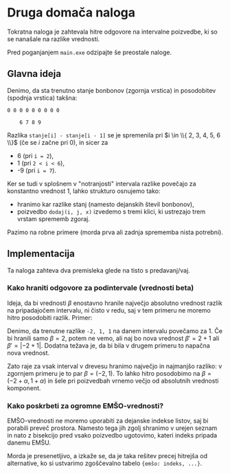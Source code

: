 # Druga domača naloga

Tokratna naloga je zahtevala hitre odgovore na intervalne poizvedbe, ki so se nanašale na razlike vrednosti.

Pred poganjanjem `main.exe` odzipajte še preostale naloge.


## Glavna ideja

Denimo, da sta trenutno stanje bonbonov (zgornja vrstica) in posodobitev (spodnja vrstica) takšna:

```
0 0 0 0 0 0 0 0 0

    6 7 8 9
```

Razlika `stanje[i] - stanje[i - 1]` se je spremenila pri $i \in \\{ 2, 3, 4, 5, 6 \\}$ (če se $i$ začne pri $0$), in sicer za

- 6 (pri `i = 2`),
- 1 (pri `2 < i < 6`),
- -9 (pri `i = 7`).

Ker se tudi v splošnem v "notranjosti" intervala razlike povečajo za konstantno vrednost 1, lahko strukturo osnujemo tako:

- hranimo kar razlike stanj (namesto dejanskih števil bonbonov),
- poizvedbo `dodaj(i, j, x)` izvedemo s tremi klici, ki ustrezajo trem vrstam sprememb zgoraj.

Pazimo na robne primere (morda prva ali zadnja sprememba nista potrebni).

## Implementacija

Ta naloga zahteva dva premisleka glede na tisto s predavanj/vaj.

### Kako hraniti odgovore za podintervale (vrednosti beta)

Ideja, da bi vrednosti $\beta$ enostavno hranile največjo absolutno vrednost razlik na pripadajočem intervalu, ni čisto v redu,
saj v tem primeru ne moremo hitro posodobiti razlik. Primer:

Denimo, da trenutne razlike `-2, 1, 1` na danem intervalu povečamo za 1. Če bi hranili samo $\beta = 2$,
potem ne vemo, ali naj bo nova vrednost $\beta' = 2 + 1$ ali $\beta' = |-2 + 1|$.
Dodatna težava je, da bi bila v drugem primeru to napačna nova vrednost.

Zato raje za vsak interval v drevesu hranimo največjo in najmanjšo razliko:
v zgornjem primeru je to par $\beta = (-2, 1)$. To lahko hitro posodobimo
na $\beta =(-2 + \alpha, 1 + \alpha)$ in šele pri poizvedbah vrnemo večjo od absolutnih vrednosti komponent.

### Kako poskrbeti za ogromne EMŠO-vrednosti?

EMŠO-vrednosti ne moremo uporabiti za dejanske indekse listov, saj bi porabili preveč prostora.
Namesto tega jih zgolj shranimo v urejen seznam in nato z bisekcijo pred vsako poizvedbo ugotovimo,
kateri indeks pripada danemu EMŠU.

Morda je presenetljivo, a izkaže se, da je taka rešitev precej hitrejša od alternative, ko si ustvarimo
zgoščevalno tabelo `{emšo: indeks, ...}`.
